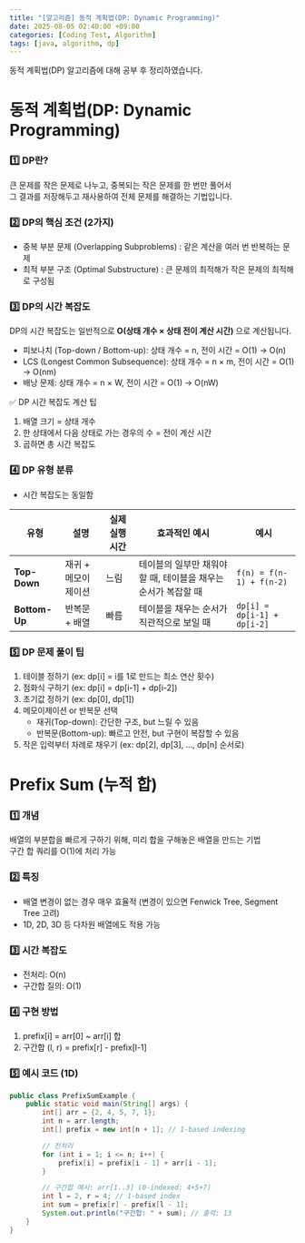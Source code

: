 ```yaml
---
title: "[알고리즘] 동적 계획법(DP: Dynamic Programming)"
date: 2025-08-05 02:40:00 +09:00
categories: [Coding Test, Algorithm]
tags: [java, algorithm, dp]
---
```


동적 계획법(DP) 알고리즘에 대해 공부 후 정리하였습니다.

# 동적 계획법(DP: Dynamic Programming)

### 1️⃣ DP란?
큰 문제를 작은 문제로 나누고, 중복되는 작은 문제를 한 번만 풀어서 <br />
그 결과를 저장해두고 재사용하여 전체 문제를 해결하는 기법입니다.

### 2️⃣ DP의 핵심 조건 (2가지)
- 중복 부분 문제 (Overlapping Subproblems) : 같은 계산을 여러 번 반복하는 문제
- 최적 부분 구조 (Optimal Substructure) : 큰 문제의 최적해가 작은 문제의 최적해로 구성됨

### 3️⃣ DP의 시간 복잡도
DP의 시간 복잡도는 일반적으로 **O(상태 개수 × 상태 전이 계산 시간)** 으로 계산됩니다.
- 피보나치 (Top-down / Bottom-up): 상태 개수 = n, 전이 시간 = O(1) → O(n)
- LCS (Longest Common Subsequence): 상태 개수 = n × m, 전이 시간 = O(1) → O(nm)
- 배낭 문제: 상태 개수 = n × W, 전이 시간 = O(1) → O(nW)

✅ DP 시간 복잡도 계산 팁
1. 배열 크기 = 상태 개수
2. 한 상태에서 다음 상태로 가는 경우의 수 = 전이 계산 시간
3. 곱하면 총 시간 복잡도

### 4️⃣ DP 유형 분류

- 시간 복잡도는 동일함

| 유형          | 설명                | 실제 실행 시간 | 효과적인 예시      |  예시                          |
| ------------- | ------------------ | --------------- | ---------------- |--------------------------- |
| **Top-Down**  | 재귀 + 메모이제이션 | 느림           | 테이블의 일부만 채워야 할 때, 테이블을 채우는 순서가 복잡할 때  | `f(n) = f(n-1) + f(n-2)`    |
| **Bottom-Up** | 반복문 + 배열       | 빠름           | 테이블을 채우는 순서가 직관적으로 보일 때  |`dp[i] = dp[i-1] + dp[i-2]` |


### 5️⃣ DP 문제 풀이 팁
1. 테이블 정하기 (ex: dp[i] = i를 1로 만드는 최소 연산 횟수)
2. 점화식 구하기 (ex: dp[i] = dp[i-1] + dp[i-2])
3. 초기값 정하기 (ex: dp[0], dp[1])
4. 메모이제이션 or 반복문 선택
    - 재귀(Top-down): 간단한 구조, but 느릴 수 있음
    - 반복문(Bottom-up): 빠르고 안전, but 구현이 복잡할 수 있음
5. 작은 입력부터 차례로 채우기 (ex: dp[2], dp[3], ..., dp[n] 순서로)

# Prefix Sum (누적 합)
### 1️⃣ 개념
배열의 부분합을 빠르게 구하기 위해, 미리 합을 구해놓은 배열을 만드는 기법 <br />
구간 합 쿼리를 O(1)에 처리 가능

### 2️⃣ 특징
- 배열 변경이 없는 경우 매우 효율적 (변경이 있으면 Fenwick Tree, Segment Tree 고려)
- 1D, 2D, 3D 등 다차원 배열에도 적용 가능

### 3️⃣ 시간 복잡도
- 전처리: O(n)
- 구간합 질의: O(1)

### 4️⃣ 구현 방법
1. prefix[i] = arr[0] ~ arr[i] 합
2. 구간합 (l, r) = prefix[r] - prefix[l-1]

### 5️⃣ 예시 코드 (1D)
```java
public class PrefixSumExample {
    public static void main(String[] args) {
        int[] arr = {2, 4, 5, 7, 1};
        int n = arr.length;
        int[] prefix = new int[n + 1]; // 1-based indexing

        // 전처리
        for (int i = 1; i <= n; i++) {
            prefix[i] = prefix[i - 1] + arr[i - 1];
        }

        // 구간합 예시: arr[1..3] (0-indexed: 4+5+7)
        int l = 2, r = 4; // 1-based index
        int sum = prefix[r] - prefix[l - 1];
        System.out.println("구간합: " + sum); // 출력: 13
    }
}
```